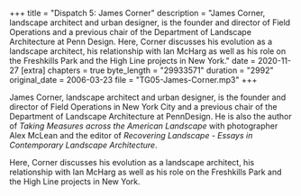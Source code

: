 +++
title = "Dispatch 5: James Corner"
description = "James Corner, landscape architect and urban designer, is the founder and director of Field Operations and a previous chair of the Department of Landscape Architecture at Penn Design. Here, Corner discusses his evolution as a landscape architect, his relationship with Ian McHarg as well as his role on the Freshkills Park and the High Line projects in New York."
date = 2020-11-27
[extra]
chapters = true
byte_length = "29933571"
duration = "2992"
original_date = 2006-03-23
file = "TG05-James-Corner.mp3"
+++

James Corner, landscape architect and urban designer, is the founder and director of Field Operations in New York City and a previous chair of the Department of Landscape Architecture at PennDesign. He is also the author of _Taking Measures across the American Landscape_ with photographer Alex McLean and the editor of _Recovering Landscape - Essays in Contemporary Landscape Architecture_.

Here, Corner discusses his evolution as a landscape architect, his relationship with Ian McHarg as well as his role on the Freshkills Park and the High Line projects in New York.
